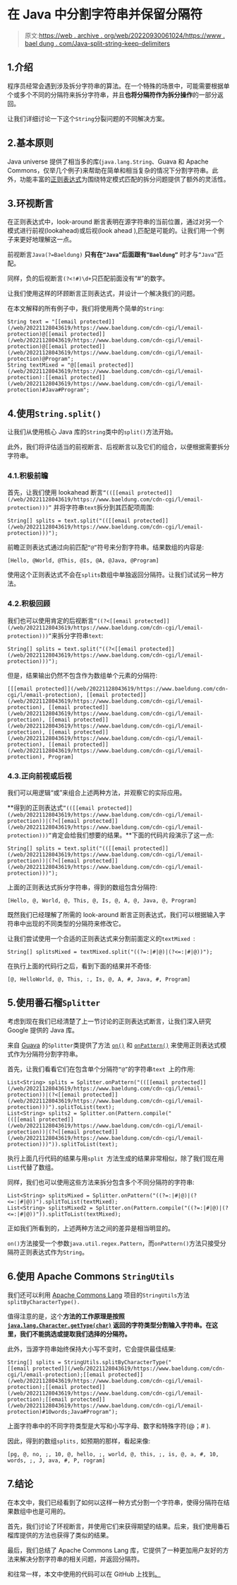 # 在 Java 中分割字符串并保留分隔符

> 原文:[https://web . archive . org/web/20220930061024/https://www . bael dung . com/Java-split-string-keep-delimiters](https://web.archive.org/web/20220930061024/https://www.baeldung.com/java-split-string-keep-delimiters)

## 1.介绍

程序员经常会遇到涉及拆分字符串的算法。在一个特殊的场景中，可能需要根据单个或多个不同的分隔符来拆分字符串，并且**也将分隔符作为拆分操作**的一部分返回。

让我们详细讨论一下这个`String`分裂问题的不同解决方案。

## 2.基本原则

Java universe 提供了相当多的库(`java.lang.String`、Guava 和 Apache Commons，仅举几个例子)来帮助在简单和相当复杂的情况下分割字符串。此外，功能丰富的[正则表达式](/web/20221128043619/https://www.baeldung.com/regular-expressions-java)为围绕特定模式匹配的拆分问题提供了额外的灵活性。

## 3.环视断言

在正则表达式中，look-around 断言表明在源字符串的当前位置，通过对另一个模式进行前视(lookahead)或后视(look ahead ),匹配是可能的。让我们用一个例子来更好地理解这一点。

前视断言`Java(?=Baeldung)` **只有在`“Java”`后面跟有`“Baeldung”`** 时才与`“Java”`匹配。

同样，负的后视断言`(?<!#)\d+`只匹配前面没有“#”的数字。

让我们使用这样的环顾断言正则表达式，并设计一个解决我们的问题。

在本文解释的所有例子中，我们将使用两个简单的`String`:

```
String text = "[[email protected]](/web/20221128043619/https://www.baeldung.com/cdn-cgi/l/email-protection)@[[email protected]](/web/20221128043619/https://www.baeldung.com/cdn-cgi/l/email-protection)@[[email protected]](/web/20221128043619/https://www.baeldung.com/cdn-cgi/l/email-protection)@Program";
String textMixed = "@[[email protected]](/web/20221128043619/https://www.baeldung.com/cdn-cgi/l/email-protection):[[email protected]](/web/20221128043619/https://www.baeldung.com/cdn-cgi/l/email-protection)#Java#Program";
```

## 4.使用`String.split()`

让我们从使用核心 Java 库的`String`类中的`split()`方法开始。

此外，我们将评估适当的前视断言、后视断言以及它们的组合，以便根据需要拆分字符串。

### 4.1.积极前瞻

首先，让我们使用 lookahead 断言`“(([[email protected]](/web/20221128043619/https://www.baeldung.com/cdn-cgi/l/email-protection)))”` 并将字符串`text`拆分到其匹配项周围:

```
String[] splits = text.split("(([[email protected]](/web/20221128043619/https://www.baeldung.com/cdn-cgi/l/email-protection)))");
```

前瞻正则表达式通过向前匹配`“@”`符号来分割字符串。结果数组的内容是:

```
[Hello, @World, @This, @Is, @A, @Java, @Program]
```

使用这个正则表达式不会在`splits`数组中单独返回分隔符。让我们试试另一种方法。

### 4.2.积极回顾

我们也可以使用肯定的后视断言`“((?<[[email protected]](/web/20221128043619/https://www.baeldung.com/cdn-cgi/l/email-protection)))”`来拆分字符串`text`:

```
String[] splits = text.split("((?<[[email protected]](/web/20221128043619/https://www.baeldung.com/cdn-cgi/l/email-protection)))");
```

但是，结果输出仍然不包含作为数组单个元素的分隔符:

```
[[[email protected]](/web/20221128043619/https://www.baeldung.com/cdn-cgi/l/email-protection), [[email protected]](/web/20221128043619/https://www.baeldung.com/cdn-cgi/l/email-protection), [[email protected]](/web/20221128043619/https://www.baeldung.com/cdn-cgi/l/email-protection), [[email protected]](/web/20221128043619/https://www.baeldung.com/cdn-cgi/l/email-protection), [[email protected]](/web/20221128043619/https://www.baeldung.com/cdn-cgi/l/email-protection), [[email protected]](/web/20221128043619/https://www.baeldung.com/cdn-cgi/l/email-protection), Program]
```

### 4.3.正向前视或后视

我们可以用逻辑“或”来组合上述两种方法，并观察它的实际应用。

**得到的正则表达式`“(([[email protected]](/web/20221128043619/https://www.baeldung.com/cdn-cgi/l/email-protection))|(?<[[email protected]](/web/20221128043619/https://www.baeldung.com/cdn-cgi/l/email-protection)))”`肯定会给我们想要的结果。**下面的代码片段演示了这一点:

```
String[] splits = text.split("(([[email protected]](/web/20221128043619/https://www.baeldung.com/cdn-cgi/l/email-protection))|(?<[[email protected]](/web/20221128043619/https://www.baeldung.com/cdn-cgi/l/email-protection)))");
```

上面的正则表达式拆分字符串，得到的数组包含分隔符:

```
[Hello, @, World, @, This, @, Is, @, A, @, Java, @, Program]
```

既然我们已经理解了所需的 look-around 断言正则表达式，我们可以根据输入字符串中出现的不同类型的分隔符来修改它。

让我们尝试使用一个合适的正则表达式来分割前面定义的`textMixed `:

```
String[] splitsMixed = textMixed.split("((?=:|#|@)|(?<=:|#|@))");
```

在执行上面的代码行之后，看到下面的结果并不奇怪:

```
[@, HelloWorld, @, This, :, Is, @, A, #, Java, #, Program]
```

## 5.使用番石榴`Splitter`

考虑到现在我们已经清楚了上一节讨论的正则表达式断言，让我们深入研究 Google 提供的 Java 库。

来自 [Guava](/web/20221128043619/https://www.baeldung.com/guava-guide) 的`Splitter`类提供了方法 [`on()`](https://web.archive.org/web/20221128043619/https://guava.dev/releases/23.0/api/docs/com/google/common/base/Splitter.html#on-java.util.regex.Pattern-) 和 [`onPattern()`](https://web.archive.org/web/20221128043619/https://guava.dev/releases/23.0/api/docs/com/google/common/base/Splitter.html#onPattern-java.lang.String-) 来使用正则表达式模式作为分隔符分割字符串。

首先，让我们看看它们在包含单个分隔符`“@”`的字符串`text `上的作用:

```
List<String> splits = Splitter.onPattern("(([[email protected]](/web/20221128043619/https://www.baeldung.com/cdn-cgi/l/email-protection))|(?<[[email protected]](/web/20221128043619/https://www.baeldung.com/cdn-cgi/l/email-protection)))").splitToList(text);
List<String> splits2 = Splitter.on(Pattern.compile("(([[email protected]](/web/20221128043619/https://www.baeldung.com/cdn-cgi/l/email-protection))|(?<[[email protected]](/web/20221128043619/https://www.baeldung.com/cdn-cgi/l/email-protection)))")).splitToList(text);
```

执行上面几行代码的结果与用`split `方法生成的结果非常相似，除了我们现在用`List`代替了数组。

同样，我们也可以使用这些方法来拆分包含多个不同分隔符的字符串:

```
List<String> splitsMixed = Splitter.onPattern("((?=:|#|@)|(?<=:|#|@))").splitToList(textMixed);
List<String> splitsMixed2 = Splitter.on(Pattern.compile("((?=:|#|@)|(?<=:|#|@))")).splitToList(textMixed);
```

正如我们所看到的，上述两种方法之间的差异是相当明显的。

`on()`方法接受一个参数`java.util.regex.Pattern`，而`onPattern()`方法只接受分隔符正则表达式作为`String`。

## 6.使用 Apache Commons `StringUtils`

我们还可以利用 [Apache Commons Lang](/web/20221128043619/https://www.baeldung.com/java-commons-lang-3) 项目的`StringUtils`方法`splitByCharacterType().`

值得注意的是，这个**方法的工作原理是按照 [`java.lang.Character.getType(char)`](https://web.archive.org/web/20221128043619/https://docs.oracle.com/en/java/javase/11/docs/api/java.base/java/lang/Character.html#getType(char)) 返回的字符类型分割输入字符串。在这里，我们不能挑选或提取我们选择的分隔符。**

此外，当源字符串始终保持大小写不变时，它会提供最佳结果:

```
String[] splits = StringUtils.splitByCharacterType("[[email protected]](/web/20221128043619/https://www.baeldung.com/cdn-cgi/l/email-protection);[[email protected]](/web/20221128043619/https://www.baeldung.com/cdn-cgi/l/email-protection);[[email protected]](/web/20221128043619/https://www.baeldung.com/cdn-cgi/l/email-protection);[[email protected]](/web/20221128043619/https://www.baeldung.com/cdn-cgi/l/email-protection)#10words;Java#Program");
```

上面字符串中的不同字符类型是大写和小写字母、数字和特殊字符(@；# ).

因此，得到的数组`splits,` 如预期的那样，看起来像:

```
[pg, @, no, ;, 10, @, hello, ;, world, @, this, ;, is, @, a, #, 10, words, ;, J, ava, #, P, rogram]
```

## 7.结论

在本文中，我们已经看到了如何以这样一种方式分割一个字符串，使得分隔符在结果数组中也是可用的。

首先，我们讨论了环视断言，并使用它们来获得期望的结果。后来，我们使用番石榴库提供的方法也获得了类似的结果。

最后，我们总结了 Apache Commons Lang 库，它提供了一种更加用户友好的方法来解决分割字符串的相关问题，并返回分隔符。

和往常一样，本文中使用的代码可以在 GitHub 上找到[。](https://web.archive.org/web/20221128043619/https://github.com/eugenp/tutorials/tree/master/core-java-modules/core-java-string-operations-3)